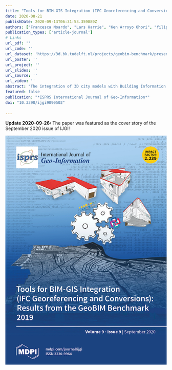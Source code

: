 ```yaml
---
title: "Tools for BIM-GIS Integration (IFC Georeferencing and Conversions): Results from the GeoBIM Benchmark 2019"
date: 2020-08-21
publishDate: 2020-09-13T06:31:53.359889Z
authors: ["Francesca Noardo", "Lars Harrie", "Ken Arroyo Ohori", "filip", "Claire Ellul", "Thomas Krijnen", "Helen Eriksson", "Dogus Guler", "Dean Hintz", "Mojgan A Jadidi", "Maria Pla", "Santi Sanchez", "Ville-Pekka Soini", "Rudi Stouffs", "Jernej Tekavec", "Jantien Stoter"]
publication_types: ['article-journal']
# Links
url_pdf: ''
url_code: ''
url_dataset: 'https://3d.bk.tudelft.nl/projects/geobim-benchmark/presentations-publications.html'
url_poster: ''
url_project: ''
url_slides: ''
url_source: ''
url_video: ''
abstract: "The integration of 3D city models with Building Information Models (BIM), coined as GeoBIM, facilitates improved data support to several applications, eg, 3D map updates, building permits issuing, detailed city analysis, infrastructure design, context-based building design, to name a few. To solve the integration, several issues need to be tackled and solved, i.e., harmonization of features, interoperability, format conversions, integration of procedures. The GeoBIM benchmark 2019, funded by ISPRS and EuroSDR, evaluated the state of implementation of tools addressing some of those issues. In particular, in the part of the benchmark described in this paper, the application of georeferencing to Industry Foundation Classes (IFC) models and making consistent conversions between 3D city models and BIM are investigated, considering the OGC CityGML and buildingSMART IFC as reference standards. In the benchmark, sample datasets in the two reference standards were provided. External volunteers were asked to describe and test georeferencing procedures for IFC models and conversion tools between CityGML and IFC. From the analysis of the delivered answers and processed datasets, it was possible to notice that while there are tools and procedures available to support georeferencing and data conversion, comprehensive definition of the requirements, clear rules to perform such two tasks, as well as solid technological solutions implementing them, are still lacking in functionalities. Those specific issues can be a sensible starting point for planning the next GeoBIM integration agendas."
featured: false
publication: "*ISPRS International Journal of Geo-Information*"
doi: "10.3390/ijgi9090502"

---
```


**Update 2020-09-26:** The paper was featured as the cover story of the September 2020 issue of IJGI!

![](cover.jpg)
